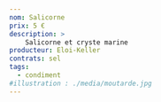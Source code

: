 ```yaml
---
nom: Salicorne
prix: 5 €
description: >
    Salicorne et cryste marine 
producteur: Eloi-Keller
contrats: sel
tags: 
  - condiment
#illustration : ./media/moutarde.jpg
---
```


